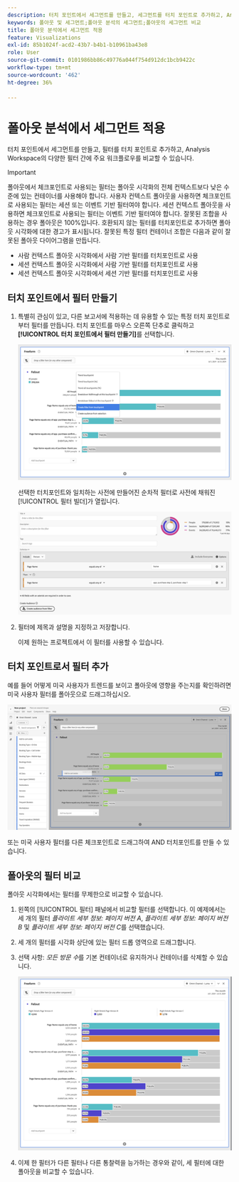 ```yaml
---
description: 터치 포인트에서 세그먼트를 만들고, 세그먼트를 터치 포인트로 추가하고, Analysis Workspace의 다양한 세그먼트 간에 주요 워크플로를 비교할 수 있습니다.
keywords: 폴아웃 및 세그먼트;폴아웃 분석의 세그먼트;폴아웃의 세그먼트 비교
title: 폴아웃 분석에서 세그먼트 적용
feature: Visualizations
exl-id: 85b1024f-acd2-43b7-b4b1-b10961ba43e8
role: User
source-git-commit: 0101986bb86c49776a044f754d912dc1bcb9422c
workflow-type: tm+mt
source-wordcount: '462'
ht-degree: 36%

---
```


# 폴아웃 분석에서 세그먼트 적용

터치 포인트에서 세그먼트를 만들고, 필터를 터치 포인트로 추가하고, Analysis Workspace의 다양한 필터 간에 주요 워크플로우를 비교할 수 있습니다.

>[!IMPORTANT]
>
>폴아웃에서 체크포인트로 사용되는 필터는 폴아웃 시각화의 전체 컨텍스트보다 낮은 수준에 있는 컨테이너를 사용해야 합니다. 사용자 컨텍스트 폴아웃을 사용하면 체크포인트로 사용되는 필터는 세션 또는 이벤트 기반 필터여야 합니다. 세션 컨텍스트 폴아웃을 사용하면 체크포인트로 사용되는 필터는 이벤트 기반 필터여야 합니다. 잘못된 조합을 사용하는 경우 폴아웃은 100%입니다. 호환되지 않는 필터를 터치포인트로 추가하면 폴아웃 시각화에 대한 경고가 표시됩니다. 잘못된 특정 필터 컨테이너 조합은 다음과 같이 잘못된 폴아웃 다이어그램을 만듭니다.
>
>* 사람 컨텍스트 폴아웃 시각화에서 사람 기반 필터를 터치포인트로 사용
>* 세션 컨텍스트 폴아웃 시각화에서 사람 기반 필터를 터치포인트로 사용
>* 세션 컨텍스트 폴아웃 시각화에서 세션 기반 필터를 터치포인트로 사용

## 터치 포인트에서 필터 만들기

1. 특별히 관심이 있고, 다른 보고서에 적용하는 데 유용할 수 있는 특정 터치 포인트로부터 필터를 만듭니다. 터치 포인트를 마우스 오른쪽 단추로 클릭하고 **[!UICONTROL 터치 포인트에서 필터 만들기]**&#x200B;를 선택합니다.

   ![터치 포인트에서 세그먼트 만들기가 강조 표시된 터치 포인트 드롭다운 메뉴.](assets/fallout-createfilter.png)

   선택한 터치포인트와 일치하는 사전에 만들어진 순차적 필터로 사전에 채워진 [!UICONTROL 필터 빌더]가 열립니다.

   ![필터 빌더에 미리 채워지고 미리 만들어진 순차적 필터가 표시됩니다.](assets/fallout-definefilter.png)

1. 필터에 제목과 설명을 지정하고 저장합니다.

   이제 원하는 프로젝트에서 이 필터를 사용할 수 있습니다.

## 터치 포인트로서 필터 추가

예를 들어 어떻게 미국 사용자가 트렌드를 보이고 폴아웃에 영향을 주는지를 확인하려면 미국 사용자 필터를 폴아웃으로 드래그하십시오.

![미국 사용자 필터를 선택하고 강조 표시하여 폴아웃으로 끌어 옵니다.](assets/fallout-addfilter.png)

또는 미국 사용자 필터를 다른 체크포인트로 드래그하여 AND 터치포인트를 만들 수 있습니다.

## 폴아웃의 필터 비교

폴아웃 시각화에서는 필터를 무제한으로 비교할 수 있습니다.

1. 왼쪽의 [!UICONTROL 필터] 패널에서 비교할 필터를 선택합니다. 이 예제에서는 세 개의 필터 *플라이트 세부 정보: 페이지 버전 A*, *플라이트 세부 정보: 페이지 버전 B* 및 *플라이트 세부 정보: 페이지 버전 C*&#x200B;를 선택했습니다.
1. 세 개의 필터를 시각화 상단에 있는 필터 드롭 영역으로 드래그합니다.


1. 선택 사항: *모든 방문 수*&#x200B;를 기본 컨테이너로 유지하거나 컨테이너를 삭제할 수 있습니다.

   ![이전 단계에서 드래그한 두 개의 필터와 함께 모든 방문 횟수를 표시하는 폴아웃입니다.](assets/fallout-multiplefilters.png)

1. 이제 한 필터가 다른 필터나 다른 통찰력을 능가하는 경우와 같이, 세 필터에 대한 폴아웃을 비교할 수 있습니다.
